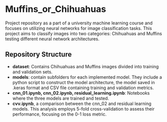 # Muffins_or_Chihuahuas
 Project repository as a part of a university machine learning course and focuses on utilizing neural networks for image classification tasks.
 This project aims to classify images into two categories: Chihuahuas and Muffins testing different neural network architectures.

## Repository Structure
- **dataset**: Contains Chihuahuas and Muffins images divided into training and validation sets.
- **models**: contain subfolders for each implemented model. They include a python script to construct the model architecture, the model saved in .keras format and CSV file containing training and validation metrics.
- **cnn_01.ipynb, cnn_02.ipynb, residual_learning.ipynb**: Notebooks where the three models are trained and tested.
- **cvv.ipynb**, a comparison between the cnn_02 and residual learning models. This analysis employs 5-fold cross-validation to assess their performance, focusing on the 0-1 loss metric.
